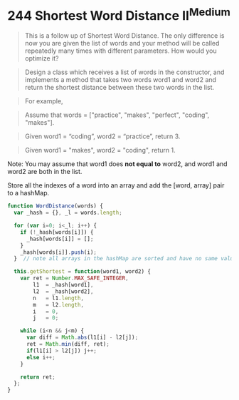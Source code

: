 # 244	Shortest Word Distance II<sup>Medium</sup>

>This is a follow up of Shortest Word Distance. The only difference is now you are given the list of words and your method will be called repeatedly many times with different parameters. How would you optimize it?

>Design a class which receives a list of words in the constructor, and implements a method that takes two words word1 and word2 and return the shortest distance between these two words in the list.

>For example,

>Assume that words = ["practice", "makes", "perfect", "coding", "makes"].

>Given word1 = “coding”, word2 = “practice”, return 3.

>Given word1 = "makes", word2 = "coding", return 1.
>
Note:
You may assume that word1 does **not equal to** word2, and word1 and word2 are both in the list.

Store all the indexes of a word into an array and add the [word, array] pair to a hashMap.

```javascript
function WordDistance(words) {
  var _hash = {}, _l = words.length;

  for (var i=0; i<_l; i++) {
    if (!_hash[words[i]]) {
      _hash[words[i]] = [];
    }
    _hash[words[i]].push(i);
  }  // note all arrays in the hashMap are sorted and have no same values unless word1 equals to word2

  this.getShortest = function(word1, word2) {
    var ret = Number.MAX_SAFE_INTEGER,
        l1  = _hash[word1],
        l2  = _hash[word2],
        n   = l1.length,
        m   = l2.length,
        i   = 0,
        j   = 0;

    while (i<n && j<m) {
      var diff = Math.abs(l1[i] - l2[j]);
      ret = Math.min(diff, ret);
      if(l1[i] > l2[j]) j++;
      else i++;    
    }

    return ret;
  };
}

```
